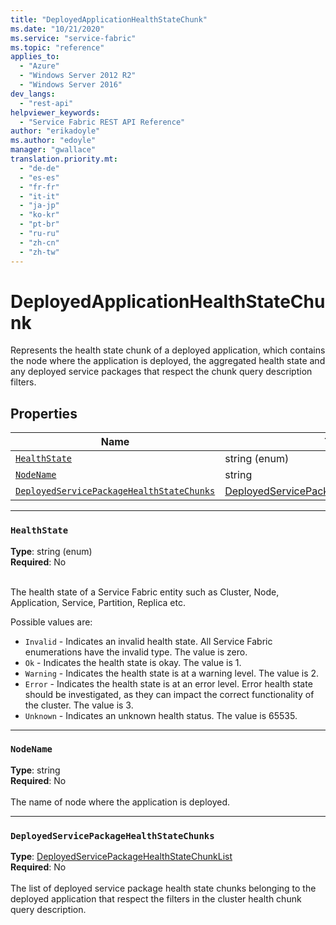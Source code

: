 ```yaml
---
title: "DeployedApplicationHealthStateChunk"
ms.date: "10/21/2020"
ms.service: "service-fabric"
ms.topic: "reference"
applies_to: 
  - "Azure"
  - "Windows Server 2012 R2"
  - "Windows Server 2016"
dev_langs: 
  - "rest-api"
helpviewer_keywords: 
  - "Service Fabric REST API Reference"
author: "erikadoyle"
ms.author: "edoyle"
manager: "gwallace"
translation.priority.mt: 
  - "de-de"
  - "es-es"
  - "fr-fr"
  - "it-it"
  - "ja-jp"
  - "ko-kr"
  - "pt-br"
  - "ru-ru"
  - "zh-cn"
  - "zh-tw"
---
```

# DeployedApplicationHealthStateChunk

Represents the health state chunk of a deployed application, which contains the node where the application is deployed, the aggregated health state and any deployed service packages that respect the chunk query description filters.


## Properties
| Name | Type | Required |
| --- | --- | --- |
| [`HealthState`](#healthstate) | string (enum) | No |
| [`NodeName`](#nodename) | string | No |
| [`DeployedServicePackageHealthStateChunks`](#deployedservicepackagehealthstatechunks) | [DeployedServicePackageHealthStateChunkList](sfclient-model-deployedservicepackagehealthstatechunklist.md) | No |

____
### `HealthState`
__Type__: string (enum) <br/>
__Required__: No<br/>
<br/>


The health state of a Service Fabric entity such as Cluster, Node, Application, Service, Partition, Replica etc.

Possible values are: 

  - `Invalid` - Indicates an invalid health state. All Service Fabric enumerations have the invalid type. The value is zero.
  - `Ok` - Indicates the health state is okay. The value is 1.
  - `Warning` - Indicates the health state is at a warning level. The value is 2.
  - `Error` - Indicates the health state is at an error level. Error health state should be investigated, as they can impact the correct functionality of the cluster. The value is 3.
  - `Unknown` - Indicates an unknown health status. The value is 65535.



____
### `NodeName`
__Type__: string <br/>
__Required__: No<br/>
<br/>
The name of node where the application is deployed.

____
### `DeployedServicePackageHealthStateChunks`
__Type__: [DeployedServicePackageHealthStateChunkList](sfclient-model-deployedservicepackagehealthstatechunklist.md) <br/>
__Required__: No<br/>
<br/>
The list of deployed service package health state chunks belonging to the deployed application that respect the filters in the cluster health chunk query description.


